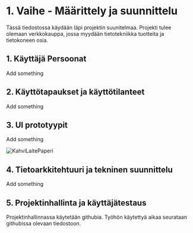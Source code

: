 # 1. Vaihe - Määrittely ja suunnittelu

Tässä tiedostossa käydään läpi projektin suunitelmaa. Projekti tulee olemaan verkkokauppa, jossa myydään tietotekniikka tuotteita ja tietokoneen osia.

## 1. Käyttäjä Persoonat

Add something

## 2. Käyttötapaukset ja käyttötilanteet

Add something

## 3. UI prototyypit

Add something

![KahviLaitePaperi](https://github.com/user-attachments/assets/31a2a7cc-5859-4d39-9b2a-3a6002fca05a)



## 4. Tietoarkkitehtuuri ja tekninen suunnittelu

Add something

## 5. Projektinhallinta ja käyttäjätestaus

Projektinhallinnassa käytetään githubia. Työhön käytettyä aikaa seurataan githubissa olevaan tiedostoon.

